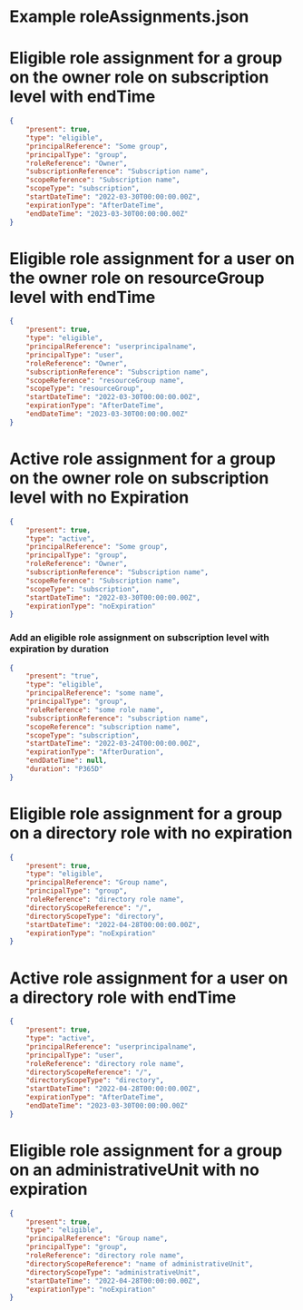 # Example roleAssignments.json

# Eligible role assignment for a group on the owner role on subscription level with endTime
```json
{
    "present": true,
    "type": "eligible",
    "principalReference": "Some group",
    "principalType": "group",
    "roleReference": "Owner",
    "subscriptionReference": "Subscription name",
    "scopeReference": "Subscription name",
    "scopeType": "subscription",
    "startDateTime": "2022-03-30T00:00:00.00Z",
    "expirationType": "AfterDateTime",
    "endDateTime": "2023-03-30T00:00:00.00Z"
}
```

# Eligible role assignment for a user on the owner role on resourceGroup level with endTime

```json
{
    "present": true,
    "type": "eligible",
    "principalReference": "userprincipalname",
    "principalType": "user",
    "roleReference": "Owner",
    "subscriptionReference": "Subscription name",
    "scopeReference": "resourceGroup name",
    "scopeType": "resourceGroup",
    "startDateTime": "2022-03-30T00:00:00.00Z",
    "expirationType": "AfterDateTime",
    "endDateTime": "2023-03-30T00:00:00.00Z"
}
```

# Active role assignment for a group on the owner role on subscription level with no Expiration
```json
{
    "present": true,
    "type": "active",
    "principalReference": "Some group",
    "principalType": "group",
    "roleReference": "Owner",
    "subscriptionReference": "Subscription name",
    "scopeReference": "Subscription name",
    "scopeType": "subscription",
    "startDateTime": "2022-03-30T00:00:00.00Z",
    "expirationType": "noExpiration"
}
```

### Add an eligible role assignment on subscription level with expiration by duration
```json
{
    "present": "true",
    "type": "eligible",
    "principalReference": "some name",
    "principalType": "group",
    "roleReference": "some role name",
    "subscriptionReference": "subscription name",
    "scopeReference": "subscription name",
    "scopeType": "subscription",
    "startDateTime": "2022-03-24T00:00:00.00Z",
    "expirationType": "AfterDuration",
    "endDateTime": null,
    "duration": "P365D"
}
```

# Eligible role assignment for a group on a directory role with no expiration
```json
{
    "present": true,
    "type": "eligible",
    "principalReference": "Group name",
    "principalType": "group",
    "roleReference": "directory role name",
    "directoryScopeReference": "/",
    "directoryScopeType": "directory",
    "startDateTime": "2022-04-28T00:00:00.00Z",
    "expirationType": "noExpiration"
}
```

# Active role assignment for a user on a directory role with endTime
```json
{
    "present": true,
    "type": "active",
    "principalReference": "userprincipalname",
    "principalType": "user",
    "roleReference": "directory role name",
    "directoryScopeReference": "/",
    "directoryScopeType": "directory",
    "startDateTime": "2022-04-28T00:00:00.00Z",
    "expirationType": "AfterDateTime",
    "endDateTime": "2023-03-30T00:00:00.00Z"
}
```

# Eligible role assignment for a group on an administrativeUnit with no expiration
```json
{
    "present": true,
    "type": "eligible",
    "principalReference": "Group name",
    "principalType": "group",
    "roleReference": "directory role name",
    "directoryScopeReference": "name of administrativeUnit",
    "directoryScopeType": "administrativeUnit",
    "startDateTime": "2022-04-28T00:00:00.00Z",
    "expirationType": "noExpiration"
}
```